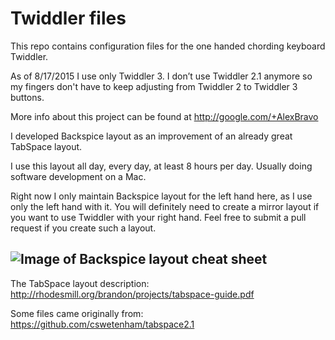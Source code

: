 Twiddler files
==============================

This repo contains configuration files for the one handed chording keyboard Twiddler.

As of 8/17/2015 I use only Twiddler 3. 
I don’t use Twiddler 2.1 anymore so my fingers don't have to keep adjusting from Twiddler 2 to Twiddler 3 buttons.

More info about this project can be found at http://google.com/+AlexBravo

I developed Backspice layout as an improvement of an already great TabSpace layout.

I use this layout all day, every day, at least 8 hours per day. 
Usually doing software development on a Mac.

Right now I only maintain Backspice layout for the left hand here, as I use only the left hand with it. 
You will definitely need to create a mirror layout if you want to use Twiddler with your right hand.
Feel free to submit a pull request if you create such a layout.

![Image of Backspice layout cheat sheet](https://github.com/AlexBravo/Twiddler/blob/master/Backspice/Cheat%20sheet%20explanation.png)
-------------------


The TabSpace layout description: http://rhodesmill.org/brandon/projects/tabspace-guide.pdf

Some files came originally from: https://github.com/cswetenham/tabspace2.1
